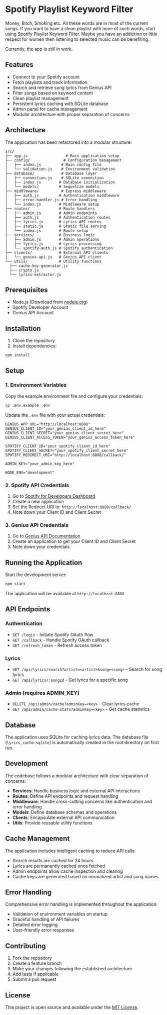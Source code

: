 # Spotify Playlist Keyword Filter

Money, Bitch, Smoking etc. All these words are in most of the current songs. If you want to have a clean playlist with none of such words, start using Spotify Playlist Keyword Filter. Maybe you have an addiction or little respect for women then listening to selected music can be benefiting.

Currently, the app is still in work.

## Features

- Connect to your Spotify account
- Fetch playlists and track information
- Search and retrieve song lyrics from Genius API
- Filter songs based on keyword content
- Clean playlist management
- Persistent lyrics caching with SQLite database
- Admin panel for cache management
- Modular architecture with proper separation of concerns

## Architecture

The application has been refactored into a modular structure:

```
src/
├── app.js                 # Main application setup
├── config/               # Configuration management
│   ├── index.js         # Main config file
│   └── validation.js    # Environment validation
├── database/            # Database layer
│   ├── connection.js    # SQLite connection
│   ├── index.js        # Database initialization
│   └── models/         # Sequelize models
├── middleware/          # Express middleware
│   ├── auth.js         # Authentication middleware
│   ├── error-handler.js # Error handling
│   └── index.js        # Middleware setup
├── routes/             # Route handlers
│   ├── admin.js        # Admin endpoints
│   ├── auth.js         # Authentication routes
│   ├── lyrics.js       # Lyrics API routes
│   ├── static.js       # Static file serving
│   └── index.js        # Route setup
├── services/           # Business logic
│   ├── admin.js        # Admin operations
│   ├── lyrics.js       # Lyrics processing
│   └── spotify-auth.js # Spotify authentication
├── clients/            # External API clients
│   └── genius-api.js   # Genius API client
└── utils/              # Utility functions
  ├── cache-key-generator.js
  ├── crypto.js
  └── lyrics-extractor.js
```

## Prerequisites

- Node.js (Download from [nodejs.org](https://nodejs.org/download/))
- Spotify Developer Account
- Genius API Account

## Installation

1. Clone the repository
2. Install dependencies:

```bash
npm install
```

## Setup

### 1. Environment Variables

Copy the example environment file and configure your credentials:

```bash
cp .env.example .env
```

Update the `.env` file with your actual credentials:

```env
GENIUS_APP_URL="http://localhost:8888"
GENIUS_CLIENT_ID="your_genius_client_id_here"
GENIUS_CLIENT_SECRET="your_genius_client_secret_here"
GENIUS_CLIENT_ACCESS_TOKEN="your_genius_access_token_here"

SPOTIFY_CLIENT_ID="your_spotify_client_id_here"
SPOTIFY_CLIENT_SECRET="your_spotify_client_secret_here"
SPOTIFY_REDIRECT_URI="http://localhost:8888/callback/"

ADMIN_KEY="your_admin_key_here"

NODE_ENV="development"
```

### 2. Spotify API Credentials

1. Go to [Spotify for Developers Dashboard](https://developer.spotify.com/dashboard)
2. Create a new application
3. Set the Redirect URI to: `http://localhost:8888/callback/`
4. Note down your Client ID and Client Secret

### 3. Genius API Credentials

1. Go to [Genius API Documentation](https://docs.genius.com/)
2. Create an application to get your Client ID and Client Secret
3. Note down your credentials

## Running the Application

Start the development server:

```bash
npm start
```

The application will be available at `http://localhost:8888`

## API Endpoints

### Authentication

- `GET /login` - Initiate Spotify OAuth flow
- `GET /callback` - Handle Spotify OAuth callback
- `GET /refresh_token` - Refresh access token

### Lyrics

- `GET /api/lyrics/search?artist=<artist>&song=<song>` - Search for song lyrics
- `GET /api/lyrics/:songId` - Get lyrics for a specific song

### Admin (requires ADMIN_KEY)

- `DELETE /api/admin/cache?adminKey=<key>` - Clear lyrics cache
- `GET /api/admin/cache-stats?adminKey=<key>` - Get cache statistics

## Database

The application uses SQLite for caching lyrics data. The database file (`lyrics_cache.sqlite`) is automatically created in the root directory on first run.

## Development

The codebase follows a modular architecture with clear separation of concerns:

- **Services**: Handle business logic and external API interactions
- **Routes**: Define API endpoints and request handling
- **Middleware**: Handle cross-cutting concerns like authentication and error handling
- **Models**: Define database schemas and operations
- **Clients**: Encapsulate external API communication
- **Utils**: Provide reusable utility functions

## Cache Management

The application includes intelligent caching to reduce API calls:

- Search results are cached for 24 hours
- Lyrics are permanently cached once fetched
- Admin endpoints allow cache inspection and clearing
- Cache keys are generated based on normalized artist and song names

## Error Handling

Comprehensive error handling is implemented throughout the application:

- Validation of environment variables on startup
- Graceful handling of API failures
- Detailed error logging
- User-friendly error responses

## Contributing

1. Fork the repository
2. Create a feature branch
3. Make your changes following the established architecture
4. Add tests if applicable
5. Submit a pull request

## License

This project is open source and available under the [MIT License](LICENSE).
